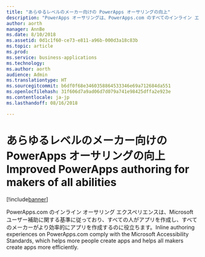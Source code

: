 ```yaml
---
title: "あらゆるレベルのメーカー向けの PowerApps オーサリングの向上"
description: "PowerApps オーサリングは、PowerApps.com のすべてのインライン エクスペリエンスにおいてアクセシビリティ要件に対応しています。"
author: aorth
manager: AnnBe
ms.date: 8/10/2018
ms.assetid: 0d1c1f60-ce73-e811-a96b-000d3a18c83b
ms.topic: article
ms.prod: 
ms.service: business-applications
ms.technology: 
ms.author: aorth
audience: Admin
ms.translationtype: HT
ms.sourcegitcommit: b6df0f68e3460358864533346e69a712684da551
ms.openlocfilehash: 31f606d7a9ad06d7d079a741e98425dffa2e923e
ms.contentlocale: ja-jp
ms.lasthandoff: 08/16/2018

---
```

# <a name="improved-powerapps-authoring-for-makers-of-all-abilities"></a><span data-ttu-id="147c2-103">あらゆるレベルのメーカー向けの PowerApps オーサリングの向上</span><span class="sxs-lookup"><span data-stu-id="147c2-103">Improved PowerApps authoring for makers of all abilities</span></span>


[!include[banner](../../includes/banner.md)]

<span data-ttu-id="147c2-104">PowerApps.com のインライン オーサリング エクスペリエンスは、Microsoft ユーザー補助に関する基準に従っており、すべての人がアプリを作成し、すべてのメーカーがより効率的にアプリを作成するのに役立ちます。</span><span class="sxs-lookup"><span data-stu-id="147c2-104">Inline authoring experiences on PowerApps.com comply with the Microsoft Accessibility Standards, which helps more people create apps and helps all makers create apps more efficiently.</span></span>

